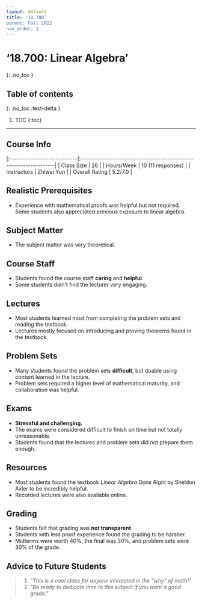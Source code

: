 ```yaml
---
layout: default
title: '18.700’
parent: Fall 2022
nav_order: 1
---
```


# ‘18.700: Linear Algebra’
{: .no_toc }

## Table of contents
{: .no_toc .text-delta }

1. TOC
{:toc}

---

## Course Info

|:----------------------------|:-------------------------------------------------------------------|
| Class Size    		| 26                                                            		|
| Hours/Week        	| 10 (11 responses)                                          	| 
| Instructors         	| Zhiwei Yun						|
| Overall Rating	| 5.2/7.0						|

## Realistic Prerequisites
* Experience with mathematical proofs was helpful but not required. Some students also appreciated previous exposure to linear algebra. 

## Subject Matter
* The subject matter was very theoretical. 

## Course Staff
* Students found the course staff **caring** and **helpful**. 
* Some students didn’t find the lecturer very engaging. 

## Lectures
* Most students learned most from completing the problem sets and reading the textbook. 
* Lectures mostly focused on introducing and proving theorems found in the textbook. 

## Problem Sets
* Many students found the problem sets **difficult**, but doable using content learned in the lecture.
* Problem sets required a higher level of mathematical maturity, and collaboration was helpful. 

## Exams
* **Stressful and challenging.** 
* The exams were considered difficult to finish on time but not totally unreasonable. 
* Students found that the lectures and problem sets did not prepare them enough. 

## Resources
* Most students found the textbook *Linear Algebra Done Right* by Sheldon Axler to be incredibly helpful. 
* Recorded lectures were also available online. 

## Grading
* Students felt that grading was **not transparent**.
* Students with less proof experience found the grading to be harsher. 
* Midterms were worth 40%, the final was 30%, and problem sets were 30% of the grade.

## Advice to Future Students
> 1. *"This is a cool class for anyone interested in the "why" of math!"* 
> 2. *"Be ready to dedicate time to this subject if you want a good grade."*


